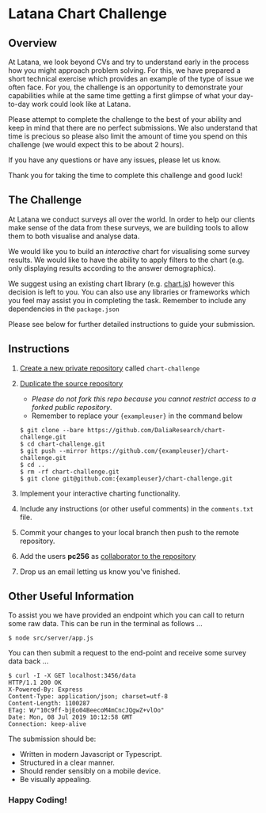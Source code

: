 # Latana Chart Challenge

## Overview

At Latana, we look beyond CVs and try to understand early in the process how you might approach problem solving. For
this, we have prepared a short technical exercise which provides an example of the type of issue we often face. For you,
the challenge is an opportunity to demonstrate your capabilities while at the same time getting a first glimpse of what
your day-to-day work could look like at Latana.

Please attempt to complete the challenge to the best of your ability and keep in mind that there are no perfect
submissions. We also understand that time is precious so please also limit the amount of time you spend on this
challenge (we would expect this to be about 2 hours).

If you have any questions or have any issues, please let us know.

Thank you for taking the time to complete this challenge and good luck!

## The Challenge

At Latana we conduct surveys all over the world. In order to help our clients make sense of the data from these surveys,
we are building tools to allow them to both visualise and analyse data.

We would like you to build an *interactive* chart for visualising some survey results. We would like to have the ability
to apply filters to the chart (e.g. only displaying results according to the answer demographics).

We suggest using an existing chart library (e.g. [chart.js](https://www.chartjs.org/)) however this decision is left to
you. You can also use any libraries or frameworks which you feel may assist you in completing the task. Remember to
include any dependencies in the `package.json`

Please see below for further detailed instructions to guide your submission.

## Instructions

1. [Create a new private repository](https://help.github.com/en/articles/creating-a-new-repository)
   called `chart-challenge`
1. [Duplicate the source repository](https://help.github.com/en/articles/duplicating-a-repository)
    - *Please do not fork this repo because you cannot restrict access to a forked public repository*.
    - Remember to replace your `{exampleuser}` in the command below
    ```
    $ git clone --bare https://github.com/DaliaResearch/chart-challenge.git
    $ cd chart-challenge.git
    $ git push --mirror https://github.com/{exampleuser}/chart-challenge.git
    $ cd .. 
    $ rm -rf chart-challenge.git
    $ git clone git@github.com:{exampleuser}/chart-challenge.git
    ```

1. Implement your interactive charting functionality.

1. Include any instructions (or other useful comments) in the `comments.txt` file.

1. Commit your changes to your local branch then push to the remote repository.

1. Add the users **pc256**
   as [collaborator to the repository](https://help.github.com/en/articles/inviting-collaborators-to-a-personal-repository)

1. Drop us an email letting us know you've finished.

## Other Useful Information

To assist you we have provided an endpoint which you can call to return some raw data. This can be run in the terminal
as follows ...

    $ node src/server/app.js

You can then submit a request to the end-point and receive some survey data back ...

    $ curl -I -X GET localhost:3456/data
    HTTP/1.1 200 OK
    X-Powered-By: Express
    Content-Type: application/json; charset=utf-8
    Content-Length: 1100287
    ETag: W/"10c9ff-bjEo04BeecoM4mCncJQgwZ+vlOo"
    Date: Mon, 08 Jul 2019 10:12:58 GMT
    Connection: keep-alive

The submission should be:

- Written in modern Javascript or Typescript.
- Structured in a clear manner.
- Should render sensibly on a mobile device.
- Be visually appealing.

### Happy Coding!
